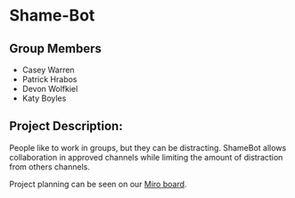 # Shame-Bot

## Group Members
- Casey Warren
- Patrick Hrabos
- Devon Wolfkiel
- Katy Boyles


## Project Description:
People like to work in groups, but they can be distracting. ShameBot allows collaboration in approved channels while limiting the amount of distraction from others channels.

Project planning can be seen on our [Miro board](https://miro.com/app/board/o9J_lJdRu3A=/).
